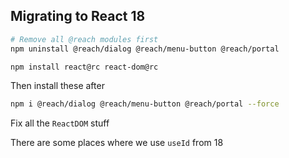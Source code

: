 ## Migrating to React 18

```sh
# Remove all @reach modules first
npm uninstall @reach/dialog @reach/menu-button @reach/portal

npm install react@rc react-dom@rc
```

Then install these after

```sh
npm i @reach/dialog @reach/menu-button @reach/portal --force
```

Fix all the `ReactDOM` stuff

There are some places where we use `useId` from 18
